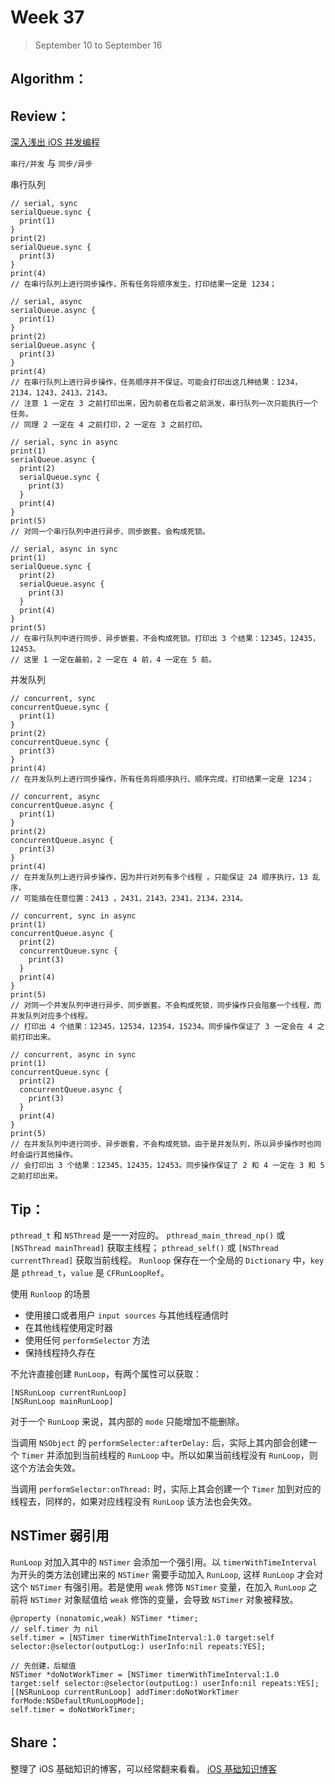 # Week 37

> September 10 to September 16

## Algorithm：
 

## Review：
[深入浅出 iOS 并发编程](https://mp.weixin.qq.com/s/ut98-V-HU_vXz5O3CXFS2w)

`串行/并发` 与 `同步/异步`

串行队列
```
// serial, sync
serialQueue.sync {
  print(1)
}
print(2)
serialQueue.sync {
  print(3)
}
print(4)
// 在串行队列上进行同步操作，所有任务将顺序发生，打印结果一定是 1234；

// serial, async
serialQueue.async {
  print(1)
}
print(2)
serialQueue.async {
  print(3)
}
print(4)
// 在串行队列上进行异步操作，任务顺序并不保证。可能会打印出这几种结果：1234，2134，1243，2413，2143。
// 注意 1 一定在 3 之前打印出来，因为前者在后者之前派发，串行队列一次只能执行一个任务。
// 同理 2 一定在 4 之前打印，2 一定在 3 之前打印。

// serial, sync in async
print(1)
serialQueue.async {
  print(2)
  serialQueue.sync {
    print(3)
  }
  print(4)
}
print(5)
// 对同一个串行队列中进行异步、同步嵌套。会构成死锁。

// serial, async in sync
print(1)
serialQueue.sync {
  print(2)
  serialQueue.async {
    print(3)
  }
  print(4)
}
print(5)
// 在串行队列中进行同步、异步嵌套，不会构成死锁。打印出 3 个结果：12345，12435，12453。
// 这里 1 一定在最前，2 一定在 4 前，4 一定在 5 前。
```

并发队列
```
// concurrent, sync
concurrentQueue.sync {
  print(1)
}
print(2)
concurrentQueue.sync {
  print(3)
}
print(4)
// 在并发队列上进行同步操作，所有任务将顺序执行、顺序完成，打印结果一定是 1234；

// concurrent, async
concurrentQueue.async {
  print(1)
}
print(2)
concurrentQueue.async {
  print(3)
}
print(4)
// 在并发队列上进行异步操作，因为并行对列有多个线程 。只能保证 24 顺序执行，13 乱序，
// 可能插在任意位置：2413 ，2431，2143，2341，2134，2314。

// concurrent, sync in async
print(1)
concurrentQueue.async {
  print(2)
  concurrentQueue.sync {
    print(3)
  }
  print(4)
}
print(5)
// 对同一个并发队列中进行异步、同步嵌套。不会构成死锁，同步操作只会阻塞一个线程，而并发队列对应多个线程。
// 打印出 4 个结果：12345，12534，12354，15234。同步操作保证了 3 一定会在 4 之前打印出来。

// concurrent, async in sync
print(1)
concurrentQueue.sync {
  print(2)
  concurrentQueue.async {
    print(3)
  }
  print(4)
}
print(5)
// 在并发队列中进行同步、异步嵌套，不会构成死锁。由于是并发队列，所以异步操作时也同时会运行其他操作。
// 会打印出 3 个结果：12345，12435，12453。同步操作保证了 2 和 4 一定在 3 和 5 之前打印出来。
```

## Tip：
`pthread_t` 和 `NSThread` 是一一对应的。
`pthread_main_thread_np()` 或 `[NSThread mainThread]` 获取主线程；
`pthread_self()` 或 `[NSThread currentThread]` 获取当前线程。
`Runloop` 保存在一个全局的 `Dictionary` 中，`key` 是 `pthread_t`，`value` 是 `CFRunLoopRef`。

使用 `Runloop` 的场景
- 使用接口或者用户 `input sources` 与其他线程通信时
- 在其他线程使用定时器
- 使用任何 `performSelector` 方法
- 保持线程持久存在

不允许直接创建 `RunLoop`，有两个属性可以获取：
```objc
[NSRunLoop currentRunLoop]
[NSRunLoop mainRunLoop]
```

对于一个 `RunLoop` 来说，其内部的 `mode` 只能增加不能删除。

当调用 `NSObject` 的 `performSelecter:afterDelay:` 后，实际上其内部会创建一个 `Timer` 并添加到当前线程的 `RunLoop` 中。所以如果当前线程没有 `RunLoop`，则这个方法会失效。

当调用 `performSelector:onThread:` 时，实际上其会创建一个 `Timer` 加到对应的线程去，同样的，如果对应线程没有 `RunLoop` 该方法也会失效。

## NSTimer 弱引用
`RunLoop` 对加入其中的 `NSTimer` 会添加一个强引用。以 `timerWithTimeInterval` 为开头的类方法创建出来的 `NSTimer` 需要手动加入 `RunLoop`, 这样 `RunLoop` 才会对这个 `NSTimer` 有强引用。若是使用 `weak` 修饰 `NSTimer` 变量，在加入 `RunLoop` 之前将 `NSTimer` 对象赋值给 `weak` 修饰的变量，会导致 `NSTimer` 对象被释放。

```objc
@property (nonatomic,weak) NSTimer *timer;
// self.timer 为 nil
self.timer = [NSTimer timerWithTimeInterval:1.0 target:self selector:@selector(outputLog:) userInfo:nil repeats:YES];

// 先创建，后赋值
NSTimer *doNotWorkTimer = [NSTimer timerWithTimeInterval:1.0 target:self selector:@selector(outputLog:) userInfo:nil repeats:YES];
[[NSRunLoop currentRunLoop] addTimer:doNotWorkTimer forMode:NSDefaultRunLoopMode];
self.timer = doNotWorkTimer;
```

## Share：

整理了 iOS 基础知识的博客，可以经常翻来看看。
[iOS 基础知识博客](https://github.com/wzshare/TimeChip/blob/master/2018/iOS%20%E5%9F%BA%E7%A1%80%E7%9F%A5%E8%AF%86%E5%8D%9A%E5%AE%A2.md)